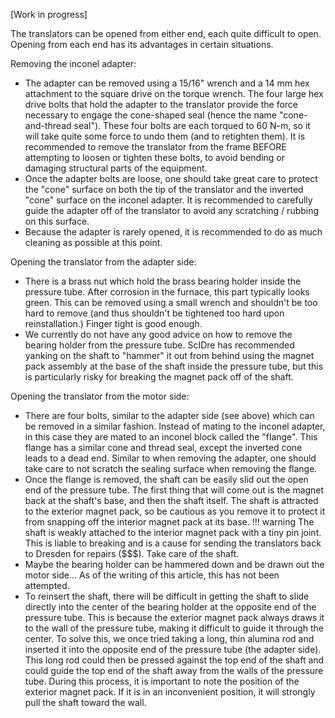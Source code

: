 [Work in progress]

The translators can be opened from either end, each quite difficult to open. Opening from each end has its advantages in certain situations.

Removing the inconel adapter:
- The adapter can be removed using a 15/16" wrench and a 14 mm hex attachment to the square drive on the torque wrench. The four large hex drive bolts that hold the adapter to the translator provide the force necessary to engage the cone-shaped seal (hence the name "cone-and-thread seal"). These four bolts are each torqued to 60 N-m, so it will take quite some force to undo them (and to retighten them). It is recommended to remove the translator from the frame BEFORE attempting to loosen or tighten these bolts, to avoid bending or damaging structural parts of the equipment.
- Once the adapter bolts are loose, one should take great care to protect the "cone" surface on both the tip of the translator and the inverted "cone" surface on the inconel adapter. It is recommended to carefully guide the adapter off of the translator to avoid any scratching / rubbing on this surface.
- Because the adapter is rarely opened, it is recommended to do as much cleaning as possible at this point.

Opening the translator from the adapter side:
- There is a brass nut which hold the brass bearing holder inside the pressure tube. After corrosion in the furnace, this part typically looks green. This can be removed using a small wrench and shouldn't be too hard to remove (and thus shouldn't be tightened too hard upon reinstallation.) Finger tight is good enough.
- We currently do not have any good advice on how to remove the bearing holder from the pressure tube. ScIDre has recommended yanking on the shaft to "hammer" it out from behind using the magnet pack assembly at the base of the shaft inside the pressure tube, but this is particularly risky for breaking the magnet pack off of the shaft. 

Opening the translator from the motor side:
- There are four bolts, similar to the adapter side (see above) which can be removed in a similar fashion. Instead of mating to the inconel adapter, in this case they are mated to an inconel block called the "flange". This flange has a similar cone and thread seal, except the inverted cone leads to a dead end. Similar to when removing the adapter, one should take care to not scratch the sealing surface when removing the flange.
- Once the flange is removed, the shaft can be easily slid out the open end of the pressure tube. The first thing that will come out is the magnet back at the shaft's base, and then the shaft itself. The shaft is attracted to the exterior magnet pack, so be cautious as you remove it to protect it from snapping off the interior magnet pack at its base.
    !!! warning
        The shaft is weakly attached to the interior magnet pack with a tiny pin joint. This is liable to breaking and is a cause for sending the translators back to Dresden for repairs ($$$). Take care of the shaft.
- Maybe the bearing holder can be hammered down and be drawn out the motor side... As of the writing of this article, this has not been attempted.
- To reinsert the shaft, there will be difficult in getting the shaft to slide directly into the center of the bearing holder at the opposite end of the pressure tube. This is because the exterior magnet pack always draws it to the wall of the pressure tube, making it difficult to guide it through the center. To solve this, we once tried taking a long, thin alumina rod and inserted it into the opposite end of the pressure tube (the adapter side). This long rod could then be pressed against the top end of the shaft and could guide the top end of the shaft away from the walls of the pressure tube. During this process, it is important to note the position of the exterior magnet pack. If it is in an inconvenient position, it will strongly pull the shaft toward the wall. 